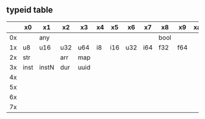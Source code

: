 ## typeid table
|    | x0   | x1    | x2  | x3   | x4  | x5  | x6  | x7  | x8   | x9   | xa  | xb  | xc    | xd    | xe   | xf |
|----|------|-------|-----|------|-----|-----|-----|-----|------|------|-----|-----|-------|-------|------|----|
| 0x |      | any   |     |      |     |     |     |     | bool |      |     |     |       |       |      |    |
| 1x | u8   | u16   | u32 | u64  | i8  | i16 | u32 | i64 | f32  | f64  |     |     | vuint | vint  | bint |    |
| 2x | str  |       | arr | map  |     |     |     |     |      |      |     |     |       |       |      |    |
| 3x | inst | instN | dur | uuid |     |     |     |     |      |      |     |     |       |       |      |    |
| 4x |      |       |     |      |     |     |     |     |      |      |     |     |       |       |      |    |
| 5x |      |       |     |      |     |     |     |     |      |      |     |     |       |       |      |    |
| 6x |      |       |     |      |     |     |     |     |      |      |     |     |       |       |      |    |
| 7x |      |       |     |      |     |     |     |     |      |      |     |     |       |       |      |    |
